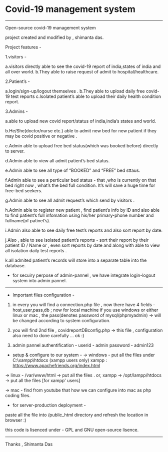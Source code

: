 # Covid-19 management system


************************************************************************************************************************************************


Open-source covid-19 management system

project created and modified by , shimanta das.

Project features - 

1.visitors - 

a.visitors directly able to see the covid-19 report of india,states of india and all over world.
b.They able to raise request of admit to hospital/healthcare.

2.Patient’s - 

a.login/sign-up/logout themselves .
b.They able to upload daily free covid-19 test reports
c.Isolated patient’s able to upload their daily health condition report.

3.Admins - 

a.able to upload new covid report/status of india,india’s states and world.

b.He/She(doctor/nurse etc.) able to admit new bed for new patient if they may be covid positive or negative .

c.Admin able to upload free bed status(which was booked before) directly to server.

d.Admin able to view all admit patient’s bed status.

e.Admin able to see all type of “BOOKED” and “FREE” bed sttaus.

f.Admin able to see a perticular bed status - that ,who is currently on that bed right now , what’s the bed full condition. It’s will save a huge time for free-bed seekers.

g.Admin able to see all admit request’s which send by visitors .

h.Admin able to register new patient , find patient’s info by ID and also able to find patient’s full infomation using his/her primary-phone number and fullname(of patinet’s).

i.Admin also able to see daily free test’s reports and also sort report by date.

j.Also , able to see isolated patient’s reports - sort their report by their patient ID / Name or , even sort reports by date and along with able to view all isolation daily test reports .

k.all admited patient’s records will store into a separate table into the database.



* for secuiry perpose of admin-pannel , we have integrate login-logout system into admin pannel.

*************************************************************************************************************************************************
* Important files configuration - 

1. in every you will find a connection.php file , now there have 4 fields - host,user,pass,db ; now for local machine 
if you use windows or either linux or mac , 
the pass(denotes password of mysql/phpmyadmin) -> will be changed according to system configuration.

2. you will find 2nd file , covidreportDBconfig.php -> this file , configuration also need to done carefully ... ok :) 

3. admin pannel authentification - 
userid - admin
password - admin123

* setup & configure to our system - 
-> windows -  put all the files under C:\xampp\htdocs (xampp users only)
xampp : https://www.apachefriends.org/index.html

-> linux - /var/www/html -> put all the files .
or, xampp -> /opt/lampp/htdocs -> put all the files  [for xampp' users]

-> mac - find from youtube that how we can configure into mac as php coding files.

* for server-production deployment - 

paste all the file into /public_html directory and refresh the location in browser :) 


this code is lisenced under - GPL and GNU open-source lisence.
***********************************************************************************************************************************************
Thanks ,
Shimanta Das
